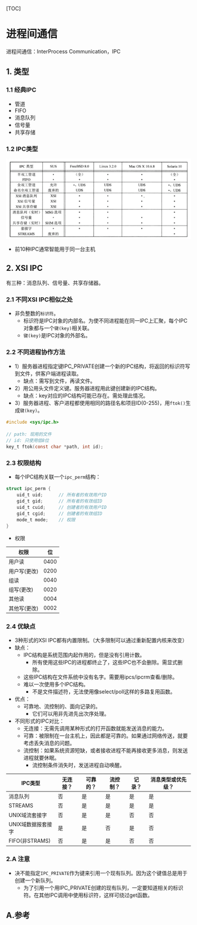 
[TOC]

# 进程间通信
进程间通信：InterProcess Communication，IPC

## 1. 类型
### 1.1 经典IPC
* 管道
* FIFO
* 消息队列
* 信号量
* 共享存储

### 1.2 IPC类型
![IPC类型](./IPC_type.png)
* 前10种IPC通常智能用于同一台主机

## 2. XSI IPC
有三种：消息队列、信号量、共享存储器。

### 2.1 不同XSI IPC相似之处
* 非负整数的`标识符`。
    * 标识符是IPC对象的内部名。为使不同进程能在同一IPC上汇聚，每个IPC对象都与一个`键(key)`相关联。
    * `键(key)`是IPC对象的外部名。

### 2.2 不同进程协作方法
* 1）服务器进程指定键IPC_PRIVATE创建一个新的IPC结构，将返回的标识符写到文件，供客户端进程读取。
    * 缺点：需写到文件，再读文件。
* 2）用公用头文件定义键。服务器进程用此键创建新的IPC结构。
    * 缺点：key对应的IPC结构可能已存在。需处理此情况。
* 3）服务器进程、客户进程都使用相同的路径名和项目ID(0-255)，用`ftok()`生成`键(key)`。
```c
#include <sys/ipc.h>

// path: 现用的文件
// id: 只使用低8位
key_t ftok(const char *path, int id);
```

### 2.3 权限结构
* 每个IPC结构关联一个`ipc_perm`结构：
```c
struct ipc_perm {
    uid_t uid;      // 所有者的有效用户ID
    gid_t gid;      // 所有者的有效组ID
    uid_t cuid;     // 创建者的有效用户ID
    gid_t cgid;     // 创建者的有效组ID
    mode_t mode;    // 权限
}
```
* 权限

|权限|位|
|---|---|
|用户读|0400|
|用户写(更改)|0200|
|组读|0040|
|组写(更改)|0020|
|其他读|0004|
|其他写(更改)|0002|

### 2.4 优缺点
* 3种形式的XSI IPC都有内置限制。（大多限制可以通过重新配置内核来改变）
* 缺点：
    * IPC结构是系统范围内起作用的，但是没有引用计数。
        * 所有使用这些IPC的进程都终止了，这些IPC也不会删除。需显式删除。
    * 这些IPC结构在文件系统中没有名字。需要用ipcs/ipcrm查看/删除。
    * 难以一次使用多个IPC结构。
        * 不是文件描述符，无法使用像select/poll这样的多路复用函数。
* 优点：
    * 可靠地、流控制的、面向记录的。
        * 它们可以用非先进先出次序处理。
* 不同形式的IPC对比：
    * 无连接：无需先调用某种形式的打开函数就能发送消息的能力。
    * 可靠：被限制在一台主机上，因此都是可靠的。如果通过网络传送，就要考虑丢失消息的问题。
    * 流控制：如果系统资源短缺，或者接收进程不能再接收更多消息，则发送进程就要休眠。
        * 流控制条件消失时，发送进程自动唤醒。

|IPC类型|无连接？|可靠的？|流控制？|记录？|消息类型或优先级？|
|---|---|---|---|---|---|
|消息队列|否|是|是|是|是|
|STREAMS|否|是|是|是|是|
|UNIX域流套接字|否|是|是|否|否|
|UNIX域数据报套接字|是|是|否|是|否|
|FIFO(非STRAMS)|否|是|是|否|否|

### 2.A 注意
* 决不能指定`IPC_PRIVATE`作为键来引用一个现有队列。因为这个键值总是用于创建一个新队列。
    * 为了引用一个用IPC_PRIVATE创建的现有队列，一定要知道相关的标识符。在其他IPC调用中使用标识符，这样可绕过get函数。

## A.参考

